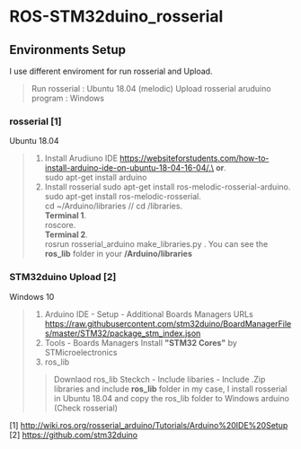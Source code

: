# ROS-STM32duino_rosserial

## Environments Setup
I use different enviroment for run rosserial and Upload.
> Run rosserial : Ubuntu 18.04 (melodic)
> Upload rosserial aruduino program : Windows

### rosserial [1]
Ubuntu 18.04
> 1. Install Arudiuno IDE
> https://websiteforstudents.com/how-to-install-arduino-ide-on-ubuntu-18-04-16-04/.\
> **or**.\
> sudo apt-get install arduino
> 2. Install rosserial 
    sudo apt-get install ros-melodic-rosserial-arduino.\
    sudo apt-get install ros-melodic-rosserial.\
    cd ~/Arduino/libraries // cd <arduino IDE path>/libraries.\
    **Terminal 1**.\
    roscore.\
    **Terminal 2**.\
    rosrun rosserial_arduino make_libraries.py .
  You can see the **ros_lib** folder in your **/Arduino/libraries**
    
    
### STM32duino Upload [2]
Windows 10
> 1. Arduino IDE - Setup - Additional Boards Managers URLs
> https://raw.githubusercontent.com/stm32duino/BoardManagerFiles/master/STM32/package_stm_index.json
> 2. Tools - Boards Managers
> Install **"STM32 Cores"** by STMicroelectronics
> 3. ros_lib
>> Downlaod ros_lib
>> Steckch - Include libaries - Include .Zip libraries and include **ros_lib** folder
>> in my case, I install rosserial in Ubuntu 18.04 and copy the ros_lib folder to Windows arduino (Check rosserial)

[1] http://wiki.ros.org/rosserial_arduino/Tutorials/Arduino%20IDE%20Setup
[2] https://github.com/stm32duino
